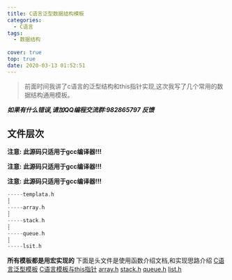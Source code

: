 ```yaml
---
title: C语言泛型数据结构模板
categories:
  - C语言
tags:
  - 数据结构
  
cover: true
top: true
date: 2020-03-13 01:52:51
---
```

>前面时间我讲了c语言的泛型结构和this指针实现,这次我写了几个常用的数据结构通用模板。

***如果有什么错误,请加QQ编程交流群:982865797 反馈***
## 文件层次
**注意:** **此源码只适用于gcc编译器!!!**

**注意:** **此源码只适用于gcc编译器!!!**

**注意:** **此源码只适用于gcc编译器!!!**

``` c
-----templata.h
┆
-----array.h
┆
-----stack.h
┆
-----queue.h
┆
-----lsit.h
```
**所有模板都是用宏实现的**
下面是头文件是使用函数介绍文档,和实现思路介绍
[C语言泛型模板](http://blog.xunanmu.com/2020/01/23/c-yu-yan-fan-xing-mo-ban/)
[C语言模板与this指针]( http://blog.xunanmu.com/2020/03/05/c-yu-yan-mo-ban-yu-this-zhi-zhen/)
[array.h](http://blog.xunanmu.com/2020/03/13/array.h/)
[stack.h](http://blog.xunanmu.com/2020/03/13/stack.h/)
[queue.h](http://blog.xunanmu.com/2020/03/13/queue.h/)
[list.h](http://blog.xunanmu.com/2020/03/13/list.h/)